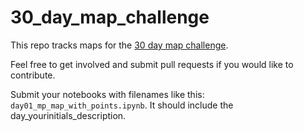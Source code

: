 # 30_day_map_challenge

This repo tracks maps for the [30 day map challenge](https://30daymapchallenge.com/).

Feel free to get involved and submit pull requests if you would like to contribute.

Submit your notebooks with filenames like this: `day01_mp_map_with_points.ipynb`.  It should include the day_yourinitials_description.

